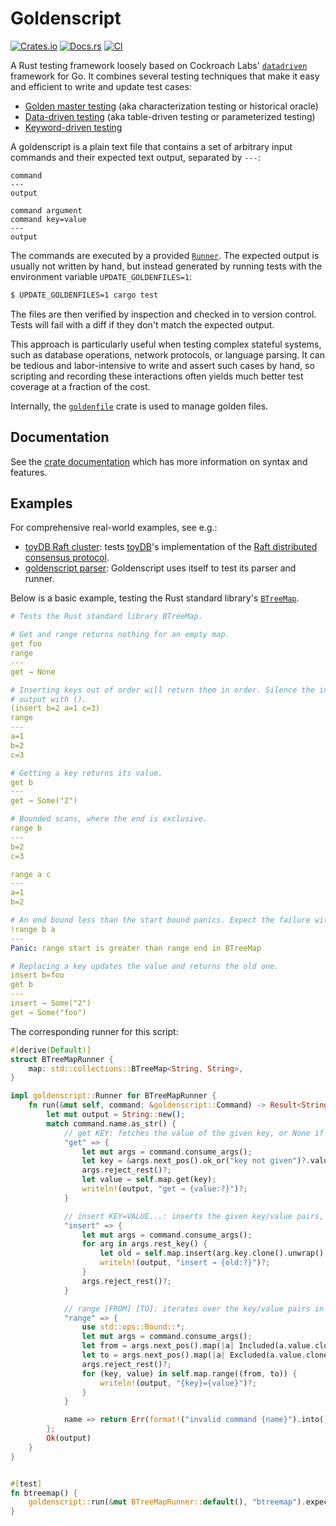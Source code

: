 # Goldenscript

[![Crates.io](https://img.shields.io/crates/v/goldenscript.svg)](https://crates.io/crates/goldenscript)
[![Docs.rs](https://img.shields.io/docsrs/goldenscript/latest)](https://docs.rs/goldenscript)
[![CI](https://github.com/erikgrinaker/goldenscript/actions/workflows/ci.yml/badge.svg)](https://github.com/erikgrinaker/goldenscript/actions/workflows/ci.yml)

A Rust testing framework loosely based on Cockroach Labs'
[`datadriven`](https://github.com/cockroachdb/datadriven) framework for Go. It
combines several testing techniques that make it easy and efficient to write and
update test cases:

* [Golden master testing](https://en.wikipedia.org/wiki/Characterization_test)
  (aka characterization testing or historical oracle)
* [Data-driven testing](https://en.wikipedia.org/wiki/Data-driven_testing)
  (aka table-driven testing or parameterized testing)
* [Keyword-driven testing](https://en.wikipedia.org/wiki/Keyword-driven_testing)

A goldenscript is a plain text file that contains a set of arbitrary input
commands and their expected text output, separated by `---`:

```
command
---
output

command argument
command key=value
---
output
```

The commands are executed by a provided [`Runner`](https://docs.rs/goldenscript/latest/goldenscript/trait.Runner.html).
The expected output is usually not written by hand, but instead generated by
running tests with the environment variable `UPDATE_GOLDENFILES=1`:

```sh
$ UPDATE_GOLDENFILES=1 cargo test
```

The files are then verified by inspection and checked in to version control.
Tests will fail with a diff if they don't match the expected output.

This approach is particularly useful when testing complex stateful systems, such
as database operations, network protocols, or language parsing. It can be
tedious and labor-intensive to write and assert such cases by hand, so scripting
and recording these interactions often yields much better test coverage at a
fraction of the cost.

Internally, the [`goldenfile`](https://docs.rs/goldenfile/latest/goldenfile/)
crate is used to manage golden files.

## Documentation

See the [crate documentation](https://docs.rs/goldenscript/latest/goldenscript/)
which has more information on syntax and features.

## Examples

For comprehensive real-world examples, see e.g.:

* [toyDB Raft cluster](https://github.com/erikgrinaker/toydb/tree/master/src/raft/testscripts/node):
  tests [toyDB](https://github.com/erikgrinaker/toydb)'s implementation of the
  [Raft distributed consensus protocol](https://raft.github.io).
* [goldenscript parser](https://github.com/erikgrinaker/goldenscript/tree/main/tests/scripts): 
  Goldenscript uses itself to test its parser and runner.

Below is a basic example, testing the Rust standard library's
[`BTreeMap`](https://doc.rust-lang.org/std/collections/struct.BTreeMap.html).

```yaml
# Tests the Rust standard library BTreeMap.

# Get and range returns nothing for an empty map.
get foo
range
---
get → None

# Inserting keys out of order will return them in order. Silence the insert
# output with ().
(insert b=2 a=1 c=3)
range
---
a=1
b=2
c=3

# Getting a key returns its value.
get b
---
get → Some("2")

# Bounded scans, where the end is exclusive.
range b
---
b=2
c=3

range a c
---
a=1
b=2

# An end bound less than the start bound panics. Expect the failure with !.
!range b a
---
Panic: range start is greater than range end in BTreeMap

# Replacing a key updates the value and returns the old one.
insert b=foo
get b
---
insert → Some("2")
get → Some("foo")
```

The corresponding runner for this script:

```rust
#[derive(Default)]
struct BTreeMapRunner {
    map: std::collections::BTreeMap<String, String>,
}

impl goldenscript::Runner for BTreeMapRunner {
    fn run(&mut self, command: &goldenscript::Command) -> Result<String, Box<dyn Error>> {
        let mut output = String::new();
        match command.name.as_str() {
            // get KEY: fetches the value of the given key, or None if it does not exist.
            "get" => {
                let mut args = command.consume_args();
                let key = &args.next_pos().ok_or("key not given")?.value;
                args.reject_rest()?;
                let value = self.map.get(key);
                writeln!(output, "get → {value:?}")?;
            }

            // insert KEY=VALUE...: inserts the given key/value pairs, returning the old value.
            "insert" => {
                let mut args = command.consume_args();
                for arg in args.rest_key() {
                    let old = self.map.insert(arg.key.clone().unwrap(), arg.value.clone());
                    writeln!(output, "insert → {old:?}")?;
                }
                args.reject_rest()?;
            }

            // range [FROM] [TO]: iterates over the key/value pairs in the range from..to.
            "range" => {
                use std::ops::Bound::*;
                let mut args = command.consume_args();
                let from = args.next_pos().map(|a| Included(a.value.clone())).unwrap_or(Unbounded);
                let to = args.next_pos().map(|a| Excluded(a.value.clone())).unwrap_or(Unbounded);
                args.reject_rest()?;
                for (key, value) in self.map.range((from, to)) {
                    writeln!(output, "{key}={value}")?;
                }
            }

            name => return Err(format!("invalid command {name}").into()),
        };
        Ok(output)
    }
}


#[test]
fn btreemap() {
    goldenscript::run(&mut BTreeMapRunner::default(), "btreemap").expect("goldenscript failed")
}
```